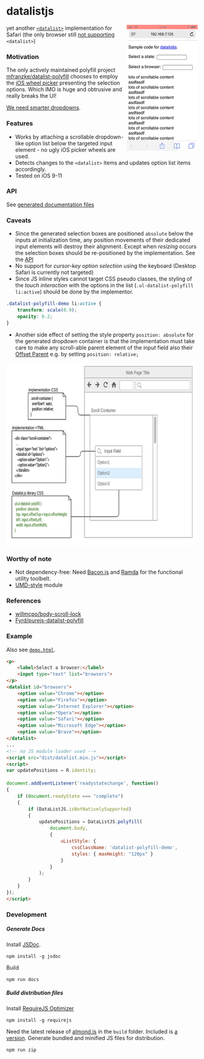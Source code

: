 # datalistjs
<img align="right" src="/artwork/datalist_demo_screen_recording.gif"/>

yet another [`<datalist>`](https://developer.mozilla.org/en-US/docs/Web/HTML/Element/datalist) implementation for Safari (the only browser still [not supporting](https://caniuse.com/#feat=datalist) `<datalist>`)

### Motivation
The only actively maintained polyfill project [mfranzke/datalist-polyfill](https://github.com/mfranzke/datalist-polyfill) chooses to employ the [iOS wheel picker](https://developer.apple.com/ios/human-interface-guidelines/controls/pickers/) presenting the selection options. Which IMO is huge and obtrusive and really breaks the UI!

 [We need smarter dropdowns](https://medium.com/@kollinz/dropdown-alternatives-for-better-mobile-forms-53e40d641b53).

### Features

* Works by attaching a scrollable dropdown-like option list below the targeted input element - no ugly iOS picker wheels are used.
* Detects changes to the `<datalist>` items and updates option list items accordingly.
* Tested on iOS 9-11

### <a name="api"></a> API
See [generated documentation files](https://rawgit.com/semmel/datalistjs/master/doc/DataListJS.html)


### Caveats
* Since the generated selection boxes are positioned `absolute` below the inputs at initialization time, any position movements of their dedicated input elements will destroy their alignment. Except when *resizing* occurs the selection boxes should be re-positioned by the implementation. See the [API](#api)
* No support for *cursor-key option selection* using the keyboard (Desktop Safari is currently not targeted)
* Since JS inline styles cannot target CSS pseudo classes, the styling of the *touch interaction* with the options in the list (`.ul-datalist-polyfill li:active`) should be done by the implementor.
```css
.datalist-polyfill-demo li:active {
    transform: scale(0.9);
    opacity: 0.2;
}
```
* Another side effect of setting the style property `position: absolute` for the generated dropdown container is that the implementation must take care to make any scroll-able parent element of the input field also their [Offset Parent](https://developer.mozilla.org/en-US/docs/Web/API/HTMLelement/offsetParent) e.g. by setting `position: relative;`

<img alt="Make the scrollable ancestor of the input it's offset parent" src="/artwork/datalistpolyfill-css.png" width="710" height="480"/>

### Worthy of note
* Not dependency-free: Need [Bacon.js](https://baconjs.github.io/) and [Ramda](http://ramdajs.com) for the functional utility toolbelt.
* [UMD-style](https://github.com/umdjs/umd) module

### References
* [willmcpo/body-scroll-lock](https://github.com/willmcpo/body-scroll-lock)
* [Fyrd/purejs-datalist-polyfill](https://github.com/Fyrd/purejs-datalist-polyfill)

### Example
Also see [`demo.html`](demo.html).
```html
<p>
    <label>Select a browser:</label>
    <input type="text" list="browsers">
</p>
<datalist id="browsers">
    <option value="Chrome"></option>
    <option value="Firefox"></option>
    <option value="Internet Explorer"></option>
    <option value="Opera"></option>
    <option value="Safari"></option>
    <option value="Microsoft Edge"></option>
    <option value="Brave"></option>
</datalist>
...
<!-- no JS module loader used -->
<script src="dist/datalist.min.js"></script>
<script>
var updatePositions = R.identity;

document.addEventListener('readystatechange', function()
{
    if (document.readyState === "complete")
    {
        if (DataListJS.isNotNativelySupported)
        {
            updatePositions = DataListJS.polyfill(
                document.body,
                {
                    uListStyle: {
                        cssClassName: 'datalist-polyfill-demo',
                        styles: { maxHeight: "120px" }
                    }
                }
            );
        }
    }
});
</script>
```
### Development
##### Generate Docs
Install [JSDoc](http://usejsdoc.org/).
```shell
npm install -g jsdoc
```
Build
```shell
npm run docs
```
##### Build distribution files
Install [RequireJS Optimizer](http://requirejs.org/docs/optimization.html)
```shell
npm install -g requirejs
```
Need the latest release of [almond.js](https://github.com/requirejs/almond) in the `build` folder. Included is [a version](build/almond.js).
Generate bundled and minified JS files for distribution.
```shell
npm run zip
```